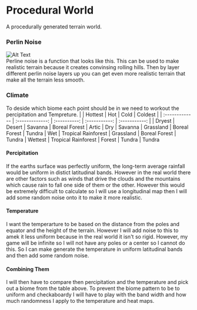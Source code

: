 # Procedural World
 A procedurally generated terrain world.
 
 ### Perlin Noise
 ![Alt Text](https://rtouti.github.io/assets/images/perlin-noise-texture.png)
 <br />Perline noise is a function that looks like this. This can be used to make realistic terrain because it creates convinsing rolling hills. Then by layer different perlin noise layers up you can get even more realistic terrain that make all the terrain less smooth. 
 

 ### Climate 
To deside which biome each point should be in we need to workout the percipitation and Tempreture. 
|                        | Hottest                 | Hot                | Cold              | Coldest    |
| :-------------   | :-------------:        | :----------:     | :-----------:   | :-----------: |
| Dryest             | Desert                   | Savanna         | Boreal Forest | Artic
| Dry                 | Savanna                 | Grassland      | Boreal Forest | Tundra
| Wet                 | Tropical Rainforest | Grassland      | Boreal Forest | Tundra
| Wettest           | Tropical Rainforest | Forest            | Tundra          | Tundra
 #### Percipitation 
 If the earths surface was perfectly uniform, the long-term average rainfall would be uniform in distict latitudinal bands. However in the real world there are other factors such as winds that drive the clouds and the mountains which cause rain to fall one side of them or the other. However this would be extremely difficult to calculate so I will use a longitudinal map then I will add some random noise onto it to make it more realistic. 
 
 #### Temperature
 I want the temperarture to be based on the distance from the poles and equator and the height of the terrain. However I will add noise to this to amek it less uniform because in the real world it isn't so rigid. However, my game will be infinite so I will not have any poles or a center so I cannot do this. So I can make generate the temperature in uniform latitudinal bands and then add some random noise. 
 
 #### Combining Them
 I will then have to compare then percipitation and the temperature and pick out a biome from the table above. To prevent the biome pattern to be to uniform and checkaboardy I will have to play with the band width and how much randomness I apply to the temperature and heat maps. 
